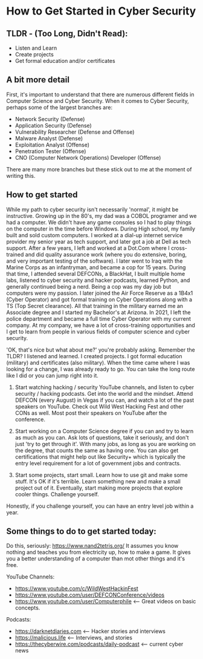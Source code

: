 # How to Get Started in Cyber Security

## TLDR - (Too Long, Didn't Read):
* Listen and Learn
* Create projects
* Get formal education and/or certificates

## A bit more detail
First, it's important to understand that there are numerous different fields in Computer Science and Cyber Security. When it comes to Cyber Security, perhaps some of the largest branches are:
* Network Security (Defense)
* Application Security (Defense)
* Vulnerability Researcher (Defense and Offense)
* Malware Analyst (Defense)
* Exploitation Analyst (Offense)
* Penetration Tester (Offense)
* CNO (Computer Network Operations) Developer (Offense)

There are many more branches but these stick out to me at the moment of writing this.

## How to get started 
While my path to cyber security isn't necessarily 'normal', it might be instructive.
Growing up in the 80's, my dad was a COBOL programer and we had a computer. We didn't have any game consoles so I had to play things on the computer in the time before Windows. During High school, my family built and sold custom computers. I worked at a dial-up internet service provider my senior year as tech support, and later got a job at Dell as tech support. After a few years, I left and worked at a Dot.Com where I cross-trained and did quality assurance work (where you do extensive, boring, and very important testing of the software). I later went to Iraq with the Marine Corps as an infantryman, and became a cop for 15 years. During that time, I attended several DEFCONs, a BlackHat, I built multiple home labs, listened to cyber security and hacker podcasts, learned Python, and generally continued being a nerd. Being a cop was my day job but computers were my passion. I later joined the Air Force Reserve as a 1B4x1 (Cyber Operator) and got formal training on Cyber Operations along with a TS (Top Secret clearance). All that training in the military earned me an Associate degree and I started my Bachelor's at Arizona. In 2021, I left the police department and became a full time Cyber Operator with my current company. At my company, we have a lot of cross-training opportunities and I get to learn from people in various fields of computer science and cyber security.

'OK, that's nice but what about me?' you're probably asking.
Remember the TLDR? I listened and learned. I created projects. I got formal education (military) and certificates (also military). When the time came where I was looking for a change, I was already ready to go. You can take the long route like I did or you can jump right into it. 

1) Start watching hacking / security YouTube channels, and listen to cyber security / hacking podcasts. Get into the world and the mindset. Attend DEFCON (every August) in Vegas if you can, and watch a lot of the past speakers on YouTube. Check out Wild West Hacking Fest and other CONs as well. Most post their speakers on YouTube after the conference.
 
2) Start working on a Computer Science degree if you can and try to learn as much as you can. Ask lots of questions, take it seriously, and don't just 'try to get through it'. With many jobs, as long as you are working on the degree, that counts the same as having one. You can also get certifications that might help out like Security+ which is typically the entry level requirement for a lot of government jobs and contracts.

3) Start some projects, start small. Learn how to use git and make some stuff. It's OK if it's terrible. Learn something new and make a small project out of it. Eventually, start making more projects that explore cooler things. Challenge yourself.

Honestly, if you challenge yourself, you can have an entry level job within a year.

## Some things to do to get started today:
Do this, seriously: https://www.nand2tetris.org/
It assumes you know nothing and teaches you from electricity up, how to make a game. It gives you a better understanding of a computer than mot other things and it's free.


YouTube Channels:
* https://www.youtube.com/c/WildWestHackinFest
* https://www.youtube.com/user/DEFCONConference/videos
* https://www.youtube.com/user/Computerphile  <— Great videos on basic concepts.

Podcasts:
* https://darknetdiaries.com <— Hacker stories and interviews
* https://malicious.life  <— Interviews, and stories
* https://thecyberwire.com/podcasts/daily-podcast  <— current cyber news

